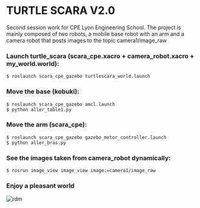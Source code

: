 # TURTLE SCARA V2.0

Second session work for CPE Lyon Engineering School.
The project is mainly composed of two robots, a mobile base robot with an arm and a camera robot that posts images to the topic camera1/image_raw

### Launch turtle_scara (scara_cpe.xacro + camera_robot.xacro + my_world.world):

	$ roslaunch scara_cpe_gazebo turtlescara_world.launch

### Move the base (kobuki):

	$ roslaunch scara_cpe_gazebo amcl.launch
	$ python aller_table1.py
	

### Move the arm (scara_cpe):

	$ roslaunch scara_cpe_gazebo gazebo_motor_controller.launch
	$ python aller_bras.py
	
### See the images taken from camera_robot dynamically:

	$ rosrun image_view image_view image:=camera1/image_raw

### Enjoy a pleasant world

![rdm](https://user-images.githubusercontent.com/53542144/64062889-48c7f200-cbf5-11e9-9557-51234953434c.png)
